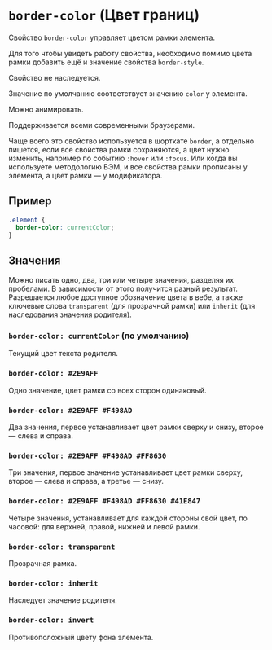 # `border-color` (Цвет границ)

Свойство `border-color` управляет цветом рамки элемента.

Для того чтобы увидеть работу свойства, необходимо помимо цвета рамки добавить ещё и значение свойства `border-style`.

Свойство не наследуется.

Значение по умолчанию соответствует значению `color` у элемента.

Можно анимировать.

Поддерживается всеми современными браузерами.

Чаще всего это свойство используется в шорткате `border`, а отдельно пишется, если все свойства рамки сохраняются, а цвет нужно изменить, например по событию `:hover` или `:focus`. Или когда вы используете методологию БЭМ, и все свойства рамки прописаны у элемента, а цвет рамки — у модификатора.

## Пример

```css
.element {
  border-color: currentColor;
}
```

## Значения

Можно писать одно, два, три или четыре значения, разделяя их пробелами. В зависимости от этого получится разный результат. Разрешается любое доступное обозначение цвета в вебе, а также ключевые слова `transparent` (для прозрачной рамки) или `inherit` (для наследования значения родителя).

### `border-color: currentColor` (по умолчанию)

Текущий цвет текста родителя.

### `border-color: #2E9AFF`

Одно значение, цвет рамки со всех сторон одинаковый.

### `border-color: #2E9AFF #F498AD`

Два значения, первое устанавливает цвет рамки сверху и снизу, второе — слева и справа.

### `border-color: #2E9AFF #F498AD #FF8630`

Три значения, первое значение устанавливает цвет рамки сверху, второе — слева и справа, а третье — снизу.

### `border-color: #2E9AFF #F498AD #FF8630 #41E847`

Четыре значения, устанавливает для каждой стороны свой цвет, по часовой: для верхней, правой, нижней и левой рамки.

### `border-color: transparent`

Прозрачная рамка.

### `border-color: inherit`

Наследует значение родителя.

### `border-color: invert`

Противоположный цвету фона элемента.
